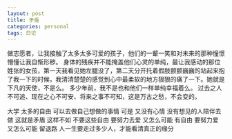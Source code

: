 ```yaml
---
layout: post
title: 矛盾
categories: personal
tags: 日记
---
```


做志愿者，让我接触了太多太多可爱的孩子，他们的一颦一笑和对未来的那种憧憬懵懂让我自惭形秽。
身体的残疾并不能掩盖他们心灵的单纯，最让我感动的那位姓张的女孩，第一天我看见她左腿没了，第二天分开托着假肢颤颤巍巍的站起来抱了我一下的时候，我清清楚楚的感觉到心中最柔软的地方狠狠的痛了一下。她就是下凡的天使，不是么。
多少年前，我不是也和他们一样单纯幸福着么。
过去之人不可追、现在之心不可安、将来之事不可知，这是万古之愁，不会变的。
 
大学
太多的自由
可以去做自己想做的事情
可是
又没有心情 没有想见的人陪伴去做
这就是矛盾
这样不如 不要这些自由
要努力去爱
又怎么可能 有自由
要努力爱
又怎么可能 留退路
人一生要走过多少人，才能看清真正的缘分
